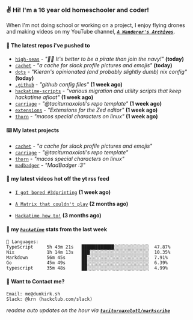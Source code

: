 ### ✌️ Hi! I'm a 16 year old homeschooler and coder!

When I'm not doing school or working on a project, I enjoy flying drones and making videos on my YouTube channel, [**_`A Wanderer's Archives`_**](https://youtube.com/@wanderer.archives).

#### 👷 The latest repos i've pushed to

- [`high-seas`](https://github.com/hackclub/high-seas) - _"🏴‍☠️ It's better to be a pirate than join the navy!"_ **(today)**
- [`cachet`](https://github.com/taciturnaxolotl/cachet) - _"a cache for slack profile pictures and emojis"_ **(today)**
- [`dots`](https://github.com/taciturnaxolotl/dots) - _"Kieran's opinionated (and probably slightly dumb) nix config"_ **(today)**
- [`.github`](https://github.com/taciturnaxolotl/.github) - _"github config files"_ **(1 week ago)**
- [`hackatime-scripts`](https://github.com/taciturnaxolotl/hackatime-scripts) - _"various migration and utility scripts that keep hackatime afloat"_ **(1 week ago)**
- [`carriage`](https://github.com/taciturnaxolotl/carriage) - _"@taciturnaxolotl's repo template"_ **(1 week ago)**
- [`extensions`](https://github.com/zed-industries/extensions) - _"Extensions for the Zed editor"_ **(1 week ago)**
- [`thorn`](https://github.com/taciturnaxolotl/thorn) - _"macos special characters on linux"_ **(1 week ago)**

#### ⌨️ My latest projects

- [`cachet`](https://github.com/taciturnaxolotl/cachet) - _"a cache for slack profile pictures and emojis"_
- [`carriage`](https://github.com/taciturnaxolotl/carriage) - _"@taciturnaxolotl's repo template"_
- [`thorn`](https://github.com/taciturnaxolotl/thorn) - _"macos special characters on linux"_
- [`madbadger`](https://github.com/taciturnaxolotl/madbadger) - _"MadBadger :3"_

#### 🍿 my latest videos hot off the yt rss feed

- [`I got bored #3dprinting`](https://www.youtube.com/watch?v=59f5n1NeItE) **(1 week ago)**

- [`A Matrix that couldn't play`](https://www.youtube.com/watch?v=NodwjZF7uZw) **(2 months ago)**

- [`Hackatime how to!`](https://www.youtube.com/watch?v=eKoD9yyr1To) **(3 months ago)**



#### 📡 my [_`hackatime`_](https://waka.hackclub.com) stats from the last week

```text
💾 Languages:
TypeScript     5h 43m 21s   ████████████░░░░░░░░░░░░░  47.87%
Nix            1h 14m 13s   ███░░░░░░░░░░░░░░░░░░░░░░  10.35%
Markdown       56m 45s      ██░░░░░░░░░░░░░░░░░░░░░░░  7.91%
Go             45m 49s      ██░░░░░░░░░░░░░░░░░░░░░░░  6.39%
typescript     35m 48s      ██░░░░░░░░░░░░░░░░░░░░░░░  4.99%
```

#### 📮 Want to Contact me?

```text
Email: me@dunkirk.sh
Slack: @krn (hackclub.com/slack)
```

_readme auto updates on the hour via [**`taciturnaxolotl/markscribe`**](https://github.com/taciturnaxolotl/markscribe)_
